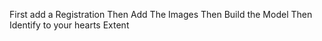 First add a Registration
Then Add The Images 
Then Build the Model 
Then Identify to your hearts Extent